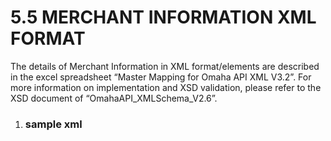 # **5.5 MERCHANT INFORMATION XML FORMAT**

The details of Merchant Information in XML format/elements are described in the excel spreadsheet “Master Mapping for Omaha API XML V3.2”. For more information on implementation and XSD validation, please refer to the XSD document of “OmahaAPI\_XMLSchema\_V2.6”.
1. ### **sample xml**

